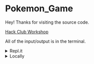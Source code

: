 # Pokemon_Game
Hey! Thanks for visiting the source code.

[Hack Club Workshop](https://workshops.hackclub.com/python_pokedex)

All of the input/output is in the terminal.

<details>
<summary>Repl.it</summary>
<br>
[repl.it terminal](repl.jpg)
</details>

<details>
<summary>Locally</summary>
<br>
After running the Python file. All of the prompts will be in the same window.

[terminal](terminal.jpg)
</details>
